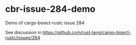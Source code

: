 # cbr-issue-284-demo
Demo of cargo-bisect-rustc issue 284

See discussion in https://github.com/rust-lang/cargo-bisect-rustc/issues/284
